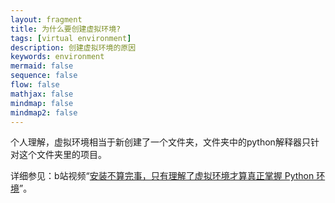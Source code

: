 ```yaml
---
layout: fragment
title: 为什么要创建虚拟环境?
tags: [virtual environment]
description: 创建虚拟环境的原因
keywords: environment
mermaid: false
sequence: false
flow: false
mathjax: false
mindmap: false
mindmap2: false
---
```


个人理解，虚拟环境相当于新创建了一个文件夹，文件夹中的python解释器只针对这个文件夹里的项目。

详细参见：b站视频“[安装不算完事，只有理解了虚拟环境才算真正掌握 Python 环境](https://www.bilibili.com/video/BV1V7411n7CM?vd_source=9aa0422c926f53813f4d78b22ba6c410)”。




 